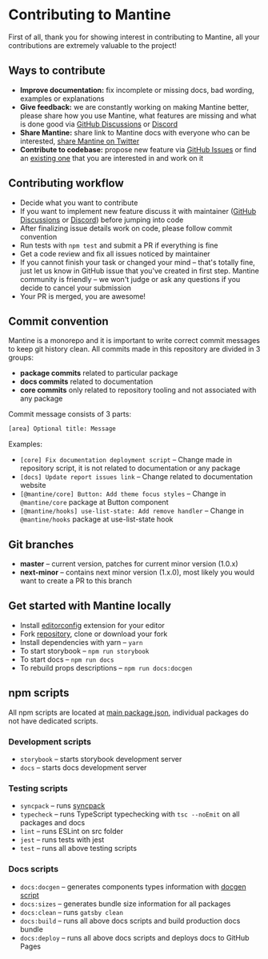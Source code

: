 # Contributing to Mantine

First of all, thank you for showing interest in contributing to Mantine, all your contributions are extremely valuable to the project!

## Ways to contribute

- **Improve documentation:** fix incomplete or missing docs, bad wording, examples or explanations
- **Give feedback:** we are constantly working on making Mantine better, please share how you use Mantine, what features are missing and what is done good via [GitHub Discussions](https://github.com/mantinedev/mantine/discussions/new) or [Discord](https://discord.gg/eUZpPbpxb4)
- **Share Mantine:** share link to Mantine docs with everyone who can be interested, [share Mantine on Twitter](https://twitter.com/intent/tweet?text=Mantine%20%E2%80%93%20new%20React%20library%20with%20100%2B%20components%20and%20hooks.%20It%20has%20native%20dark%20theme%20support%20and%20focuses%20on%20accessibility%20and%20usability.%0A%0Ahttp%3A%2F%2Fmantine.dev%0A%0A%23reactjs%20)
- **Contribute to codebase:** propose new feature via [GitHub Issues](https://github.com/mantinedev/mantine/issues/new) or find an [existing one](https://github.com/mantinedev/mantine/labels/help%20wanted) that you are interested in and work on it

## Contributing workflow

- Decide what you want to contribute
- If you want to implement new feature discuss it with maintainer ([GitHub Discussions](https://github.com/mantinedev/mantine/discussions/new) or [Discord](https://discord.gg/eUZpPbpxb4)) before jumping into code
- After finalizing issue details work on code, please follow commit convention
- Run tests with `npm test` and submit a PR if everything is fine
- Get a code review and fix all issues noticed by maintainer
- If you cannot finish your task or changed your mind – that's totally fine, just let us know in GitHub issue that you've created in first step. Mantine community is friendly – we won't judge or ask any questions if you decide to cancel your submission
- Your PR is merged, you are awesome!

## Commit convention

Mantine is a monorepo and it is important to write correct commit messages to keep git history clean.
All commits made in this repository are divided in 3 groups:

- **package commits** related to particular package
- **docs commits** related to documentation
- **core commits** only related to repository tooling and not associated with any package

Commit message consists of 3 parts:

```sh
[area] Optional title: Message
```

Examples:

- `[core] Fix documentation deployment script` – Change made in repository script, it is not related to documentation or any package
- `[docs] Update report issues link` – Change related to documentation website
- `[@mantine/core] Button: Add theme focus styles` – Change in `@mantine/core` package at Button component
- `[@mantine/hooks] use-list-state: Add remove handler` – Change in `@mantine/hooks` package at use-list-state hook

## Git branches

- **master** – current version, patches for current minor version (1.0.x)
- **next-minor** – contains next minor version (1.x.0), most likely you would want to create a PR to this branch

## Get started with Mantine locally

- Install [editorconfig](https://editorconfig.org/) extension for your editor
- Fork [repository](https://github.com/mantinedev/mantine), clone or download your fork
- Install dependencies with yarn – `yarn`
- To start storybook – `npm run storybook`
- To start docs – `npm run docs`
- To rebuild props descriptions – `npm run docs:docgen`

## npm scripts

All npm scripts are located at [main package.json](https://github.com/mantinedev/mantine/blob/master/package.json),
individual packages do not have dedicated scripts.

### Development scripts

- `storybook` – starts storybook development server
- `docs` – starts docs development server

### Testing scripts

- `syncpack` – runs [syncpack](https://www.npmjs.com/package/syncpack)
- `typecheck` – runs TypeScript typechecking with `tsc --noEmit` on all packages and docs
- `lint` – runs ESLint on src folder
- `jest` – runs tests with jest
- `test` – runs all above testing scripts

### Docs scripts

- `docs:docgen` – generates components types information with [docgen script](https://github.com/mantinedev/mantine/blob/master/scripts/docgen.ts)
- `docs:sizes` – generates bundle size information for all packages
- `docs:clean` – runs `gatsby clean`
- `docs:build` – runs all above docs scripts and build production docs bundle
- `docs:deploy` – runs all above docs scripts and deploys docs to GitHub Pages
